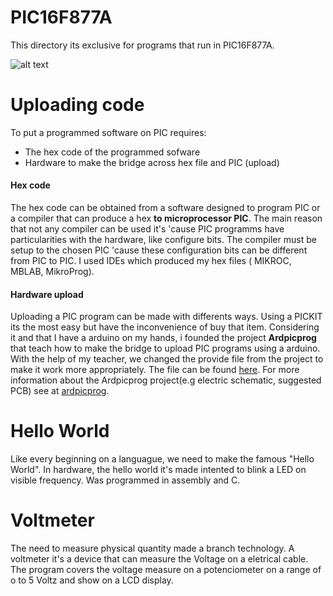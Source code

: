 #  PIC16F877A
   This directory its exclusive for programs that run in PIC16F877A. 
   
   ![alt text](https://i1.wp.com/microcontrollerslab.com/wp-content/uploads/2015/08/PIC16F877A-microcontroller.jpg?resize=300%2C225)
# Uploading code
To put a programmed software on PIC requires:
   - The hex code of the programmed sofware
   - Hardware to make the bridge across hex file and PIC (upload)
#### Hex code
The hex code can be obtained from a software designed to program PIC or a compiler that can produce a hex **to microprocessor PIC**.
The main reason that not any compiler can be used it's 'cause PIC programms have particularities with the hardware, like configure bits. The compiler must be setup to the chosen PIC 'cause these configuration bits can be different from PIC to PIC. I used IDEs which produced my hex files ( MIKROC, MBLAB, MikroProg).

#### Hardware upload
Uploading a PIC program can be made with differents ways. Using a PICKIT its the most easy but have the inconvenience of buy that item. Considering it and that I have a arduino on my hands, i founded the project **Ardpicprog** that teach how to make the bridge to upload PIC programs using a arduino. With the help of my teacher, we changed the provide file from the project to make it work more appropriately. The file can be found [here](https://github.com/bubaluza/Microcontrollers/blob/master/PIC16F877A/arduinoPic.ino).
For more information about the Ardpicprog project(e.g electric schematic, suggested PCB) see at [ardpicprog](http://rweather.github.io/ardpicprog).

# Hello World
Like every beginning on a languague, we need to make the famous "Hello World". In hardware, the hello world  it's made intented to blink a LED on visible frequency. Was programmed in assembly and C.

# Voltmeter
The need to measure physical quantity made a branch technology. A voltmeter it's a device that can measure the Voltage on a eletrical cable. The program covers the voltage measure on a potenciometer on a range of o to 5 Voltz and show on a LCD display.


